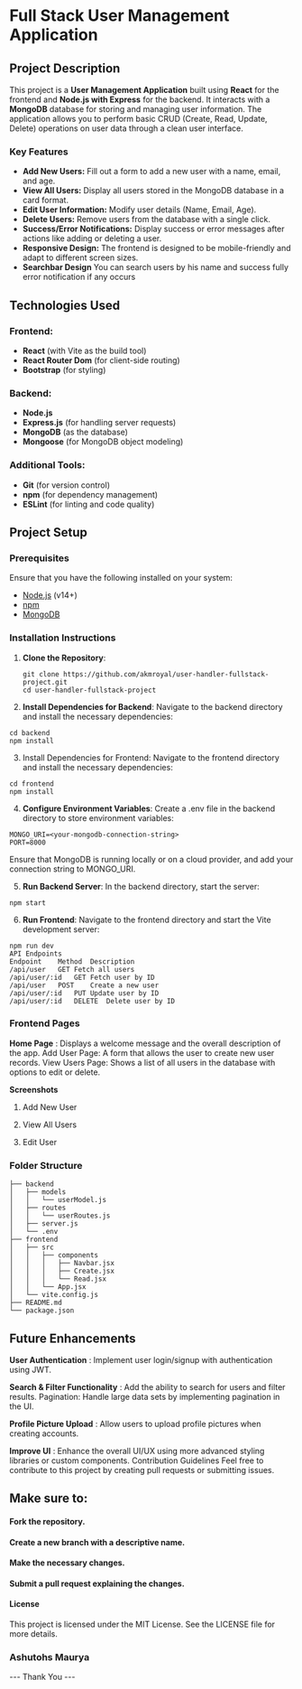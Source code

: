 # Full Stack User Management Application

## Project Description

This project is a **User Management Application** built using **React** for the frontend and **Node.js with Express** for the backend. It interacts with a **MongoDB** database for storing and managing user information. The application allows you to perform basic CRUD (Create, Read, Update, Delete) operations on user data through a clean user interface.

### Key Features
- **Add New Users:** Fill out a form to add a new user with a name, email, and age.
- **View All Users:** Display all users stored in the MongoDB database in a card format.
- **Edit User Information:** Modify user details (Name, Email, Age).
- **Delete Users:** Remove users from the database with a single click.
- **Success/Error Notifications:** Display success or error messages after actions like adding or deleting a user.
- **Responsive Design:** The frontend is designed to be mobile-friendly and adapt to different screen sizes.
- **Searchbar Design** You can search users by his name and success fully error notification if any occurs

## Technologies Used

### Frontend:
- **React** (with Vite as the build tool)
- **React Router Dom** (for client-side routing)
- **Bootstrap** (for styling)

### Backend:
- **Node.js**
- **Express.js** (for handling server requests)
- **MongoDB** (as the database)
- **Mongoose** (for MongoDB object modeling)

### Additional Tools:
- **Git** (for version control)
- **npm** (for dependency management)
- **ESLint** (for linting and code quality)

## Project Setup

### Prerequisites
Ensure that you have the following installed on your system:
- [Node.js](https://nodejs.org/) (v14+)
- [npm](https://www.npmjs.com/)
- [MongoDB](https://www.mongodb.com/)

### Installation Instructions

1. **Clone the Repository**:
   ```
   git clone https://github.com/akmroyal/user-handler-fullstack-project.git
   cd user-handler-fullstack-project

2. **Install Dependencies for Backend**:
Navigate to the backend directory and install the necessary dependencies:

```
cd backend
npm install 
```
3. Install Dependencies for Frontend:
Navigate to the frontend directory and install the necessary dependencies:


```
cd frontend
npm install 
```


4. **Configure Environment Variables**:
Create a .env file in the backend directory to store environment variables:

```
MONGO_URI=<your-mongodb-connection-string>
PORT=8000
```
Ensure that MongoDB is running locally or on a cloud provider, and add your connection string to MONGO_URI.

5. **Run Backend Server**:
In the backend directory, start the server:

```
npm start
```

6. **Run Frontend**:
Navigate to the frontend directory and start the Vite development server:

```
npm run dev
API Endpoints
Endpoint	Method	Description
/api/user	GET	Fetch all users
/api/user/:id	GET	Fetch user by ID
/api/user	POST	Create a new user
/api/user/:id	PUT	Update user by ID
/api/user/:id	DELETE	Delete user by ID
```

### Frontend Pages 

**Home Page** : Displays a welcome message and the overall description of the app.
Add User Page: A form that allows the user to create new user records.
View Users Page: Shows a list of all users in the database with options to edit or delete.


**Screenshots**
1. Add New User

2. View All Users

3. Edit User

### Folder Structure


```
├── backend
│   ├── models
│   │   └── userModel.js
│   ├── routes
│   │   └── userRoutes.js
│   ├── server.js
│   └── .env
├── frontend
│   ├── src
│   │   ├── components
│   │   │   ├── Navbar.jsx
│   │   │   ├── Create.jsx
│   │   │   └── Read.jsx
│   │   └── App.jsx
│   └── vite.config.js
├── README.md
└── package.json
```

## Future Enhancements

**User Authentication** : Implement user login/signup with authentication using JWT.

**Search & Filter Functionality** : Add the ability to search for users and filter results.
Pagination: Handle large data sets by implementing pagination in the UI.

**Profile Picture Upload** : Allow users to upload profile pictures when creating accounts.

**Improve UI** : Enhance the overall UI/UX using more advanced styling libraries or custom components.
Contribution Guidelines
Feel free to contribute to this project by creating pull requests or submitting issues. 

## Make sure to:

#### Fork the repository.
#### Create a new branch with a descriptive name.
#### Make the necessary changes.
#### Submit a pull request explaining the changes.


#### License
This project is licensed under the MIT License. See the LICENSE file for more details.

### Ashutohs Maurya 
--- Thank You ---






